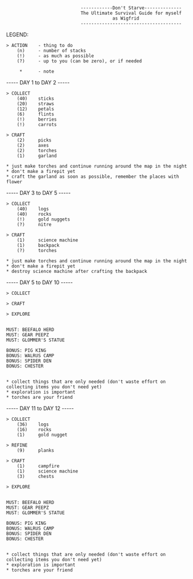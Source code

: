 											
								------------Don't Starve-------------- 
								The Ultimate Survival Guide for myself
											as Wigfrid
								--------------------------------------

LEGEND:

	> ACTION  	- thing to do
		(n)   	- number of stacks
		(!)		- as much as possible
		(?)		- up to you (can be zero), or if needed	

	     *    	- note

----- DAY 1 to DAY 2 -----
	
	> COLLECT 
		(40) 	sticks
		(20)	straws 
		(12)	petals
		(6) 	flints
		(!)		berries
		(!)		carrots

	> CRAFT
		(2)		picks
		(2)		axes
		(2)		torches
		(1)		garland

	* just make torches and continue running around the map in the night
	* don't make a firepit yet
	* craft the garland as soon as possible, remember the places with flower


----- DAY 3 to DAY 5 -----
	
	> COLLECT 
		(40) 	logs
		(40)	rocks 
		(!) 	gold nuggets
		(?)		nitre

	> CRAFT
		(1)		science machine
		(1)		backpack
		(?)		torches

	* just make torches and continue running around the map in the night
	* don't make a firepit yet
	* destroy science machine after crafting the backpack

----- DAY 5 to DAY 10 -----
	
	> COLLECT 

	> CRAFT

	> EXPLORE


	MUST: BEEFALO HERD
	MUST: GEAR PEEPZ
	MUST: GLOMMER'S STATUE

	BONUS: PIG KING
	BONUS: WALRUS CAMP
	BONUS: SPIDER DEN
	BONUS: CHESTER


	* collect things that are only needed (don't waste effort on collecting items you don't need yet)
	* exploration is important
	* torches are your friend


----- DAY 11 to DAY 12 -----
	
	> COLLECT 
		(36)	logs
		(16)	rocks
		(1)		gold nugget

	> REFINE
		(9) 	planks

	> CRAFT
		(1)		campfire
		(1)		science machine
		(3)		chests

	> EXPLORE


	MUST: BEEFALO HERD
	MUST: GEAR PEEPZ
	MUST: GLOMMER'S STATUE

	BONUS: PIG KING
	BONUS: WALRUS CAMP
	BONUS: SPIDER DEN
	BONUS: CHESTER


	* collect things that are only needed (don't waste effort on collecting items you don't need yet)
	* exploration is important
	* torches are your friend



    

	